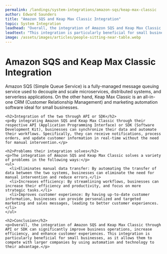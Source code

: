 ```yaml
---
permalink: /landings/system-integrations/amazon-sqs/keap-max-classic
author: Edward Saunders
title: "Amazon SQS and Keap Max Classic Integration"
topic: System Integration
leadhead: "Overall, the integration of Amazon SQS and Keap Max Classic through API or SDK can significantly improve business operations, increase efficiency, and enhance customer experiences"
leadtext: "This integration is particularly beneficial for small businesses, as it allows them to compete with larger companies by using automation and technology to their advantage."
image: /assets/images/articles/people-sitting-near-table.webp
---
```

<div class="arttext">    <h1>Amazon SQS and Keap Max Classic Integration</h1>
    <p>Amazon SQS (Simple Queue Service) is a fully-managed message queuing service used to decouple and scale microservices, distributed systems, and serverless applications. On the other hand, Keap Max Classic is an all-in-one CRM (Customer Relationship Management) and marketing automation software ideal for small businesses.</p>
    
    <h2>Integration of the two through API or SDK</h2>
    <p>By integrating Amazon SQS and Keap Max Classic through their respective API (Application Programming Interface) or SDK (Software Development Kit), businesses can synchronize their data and automate their workflows. Specifically, they can receive notifications, process orders, and update customer information in real-time without the need for manual intervention.</p>
    
    <h2>Problems their integration solves</h2>
    <p>The integration of Amazon SQS and Keap Max Classic solves a variety of problems in the following ways:</p>
    <ul>
      <li>Eliminates manual data transfer: By automating the transfer of data between the two systems, businesses can eliminate the need for manual intervention and reduce errors.</li>
      <li>Increases efficiency: By streamlining workflows, businesses can increase their efficiency and productivity, and focus on more strategic tasks.</li>
      <li>Improves customer experience: By having up-to-date customer information, businesses can provide personalized and targeted marketing and sales messages, leading to better customer experiences.</li>
    </ul>
    
    <h2>Conclusion</h2>
    <p>Overall, the integration of Amazon SQS and Keap Max Classic through API or SDK can significantly improve business operations, increase efficiency, and enhance customer experiences. This integration is particularly beneficial for small businesses, as it allows them to compete with larger companies by using automation and technology to their advantage.</p>
    
</div>